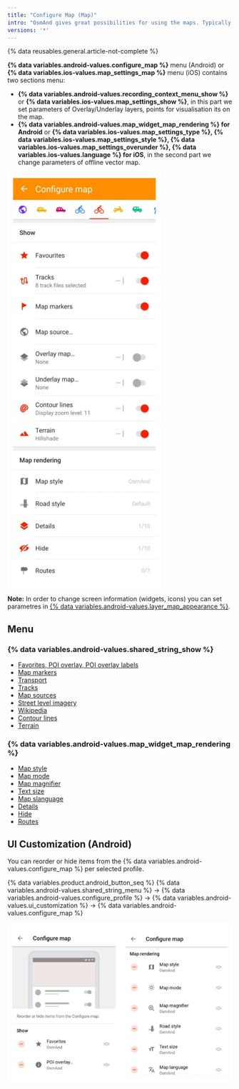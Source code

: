 ```yaml
---
title: "Configure Map (Map)"
intro: "OsmAnd gives great possibilities for using the maps. Typically maps needs to be configured for your needs, so you could highlight Favorite points, Navigation markers or special Points of Interests on the map. You could also make visible specific routes or 3rd party GPX files, plus you might need to overlay your maps with relief information or satellite imagery. All configurations related to the map and what's attached to the map is present in Configure Map menu."
versions: '*'
---
```

{% data reusables.general.article-not-complete %}

**{% data variables.android-values.configure_map %}** menu (Android) or **{% data variables.ios-values.map_settings_map %}** menu (iOS) contains two sections menu:
- **{% data variables.android-values.recording_context_menu_show %}** or **{% data variables.ios-values.map_settings_show %}**, in this part we set parameters of Overlay/Underlay layers, points for visualisation its on the map. 
- **{% data variables.android-values.map_widget_map_rendering %} for Android** or **{% data variables.ios-values.map_settings_type %}, {% data variables.ios-values.map_settings_style %}, {% data variables.ios-values.map_settings_overunder %}, {% data variables.ios-values.language %} for iOS**, in the second part we change parameters of offline vector map.

![Configure map](/assets/images/map/configure-map.png)

**Note:** In order to change screen information (widgets, icons) you can set parametres in [{% data variables.android-values.layer_map_appearance %}](/osmand/widgets/general).


## Menu

### {% data variables.android-values.shared_string_show %}
   - [Favorites, POI overlay, POI overlay labels](/osmand/map/point-layers-on-map)
   - [Map markers](/osmand/map/point-layers-on-map)
   - [Transport](/osmand/map/map-styles-and-parameters#transport)
   - [Tracks](/osmand/map/tracks-on-map)
   - [Map sources](/osmand/map/online-raster-maps#select-map-as-main--underlay--overlay-layer)
   - [Street level imagery](/osmand/map/street-level-imagery)
   - [Wikipedia](/osmand/map/wikipedia)
   - [Contour lines](/osmand/map/contour-lines-hillshade)
   - [Terrain](/osmand/map/contour-lines-hillshade)
   
### {% data variables.android-values.map_widget_map_rendering %}
   - [Map style](/osmand/map/map-styles-and-parameters#default-map-styles)
   - [Map mode](/osmand/map/map-styles-and-parameters#map-mode)
   - [Map magnifier](/osmand/map/map-styles-and-parameters#map-magnifier)
   - [Text size](/osmand/map/map-styles-and-parameters#text-size)
   - [Map slanguage](/osmand/map/map-styles-and-parameters#map-language)
   - [Details](/osmand/map/map-styles-and-parameters#details)
   - [Hide](/osmand/map/map-styles-and-parameters#hide)
   - [Routes](/osmand/map/map-styles-and-parameters#routes)
   
## UI Customization (Android)
   
You can reorder or hide items from the {% data variables.android-values.configure_map %} per selected profile.
   
{% data variables.product.android_button_seq %} {% data variables.android-values.shared_string_menu %} → {% data variables.android-values.configure_profile %} → {% data variables.android-values.ui_customization %} → {% data variables.android-values.configure_map %} 

![Configure map items ](/assets/images/settings/configure_map_items.png)